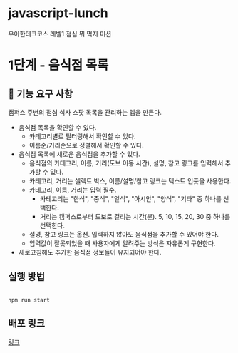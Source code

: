 # javascript-lunch

우아한테크코스 레벨1 점심 뭐 먹지 미션

# 1단계 - 음식점 목록

## 🎯 기능 요구 사항

캠퍼스 주변의 점심 식사 스팟 목록을 관리하는 앱을 만든다.

- 음식점 목록을 확인할 수 있다.
  - 카테고리별로 필터링해서 확인할 수 있다.
  - 이름순/거리순으로 정렬해서 확인할 수 있다.
- 음식점 목록에 새로운 음식점을 추가할 수 있다.
  - 음식점의 카테고리, 이름, 거리(도보 이동 시간), 설명, 참고 링크를 입력해서 추가할 수 있다.
  - 카테고리, 거리는 셀렉트 박스, 이름/설명/참고 링크는 텍스트 인풋을 사용한다.
  - 카테고리, 이름, 거리는 입력 필수.
    - 카테고리는 "한식", "중식", "일식", "아시안", "양식", "기타" 중 하나를 선택한다.
    - 거리는 캠퍼스로부터 도보로 걸리는 시간(분). 5, 10, 15, 20, 30 중 하나를 선택한다.
  - 설명, 참고 링크는 옵션. 입력하지 않아도 음식점을 추가할 수 있어야 한다.
  - 입력값이 잘못되었을 때 사용자에게 알려주는 방식은 자유롭게 구현한다.
- 새로고침해도 추가한 음식점 정보들이 유지되어야 한다.

## 실행 방법

```

npm run start

```

## 배포 링크

[링크](https://yeopto.github.io/javascript-lunch/dist/)

